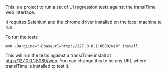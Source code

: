 This is a project to run a set of UI regression tests against the transiTime web interface.

It requires Selenium and the chrome driver installed on the local machine to run.

To run the tests  

```
mvn -DargLine="-Dbaseurl=http://127.0.0.1:8080/web" install
```

This will run the tests against a transiTime install at http://127.0.0.1:8080/web. You can change this to be any URL where transiTime is installed to test it.
